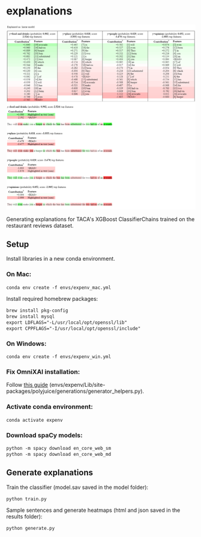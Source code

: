 # explanations

![Screenshot of the heatmaps](readme_lime_heatmaps.png)

Generating explanations for TACA's XGBoost ClassifierChains trained on the restaurant reviews dataset.

## Setup

Install libraries in a new conda environment. 

### On Mac:

```
conda env create -f envs/expenv_mac.yml
```

Install required homebrew packages:
```
brew install pkg-config
brew install mysql
export LDFLAGS="-L/usr/local/opt/openssl/lib"
export CPPFLAGS="-I/usr/local/opt/openssl/include"
```

### On Windows:

```
conda env create -f envs/expenv_win.yml
```
### Fix OmniXAI installation:
Follow [this guide](https://github.com/tongshuangwu/polyjuice/issues/12#issuecomment-1665358584) (envs/expenv/Lib/site-packages/polyjuice/generations/generator_helpers.py).

### Activate conda environment:

```
conda activate expenv
```

### Download spaCy models:
```
python -m spacy download en_core_web_sm
python -m spacy download en_core_web_md
```

## Generate explanations

Train the classifier (model.sav saved in the model folder):
```
python train.py
```

Sample sentences and generate heatmaps (html and json saved in the results folder):

```
python generate.py
```